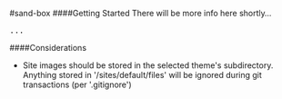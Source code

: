 #sand-box
####Getting Started
There will be more info here shortly…
<pre>
...
</pre>

####Considerations

- Site images should be stored in the selected theme's subdirectory. Anything stored in '/sites/default/files' will be ignored during git transactions (per '.gitignore')
